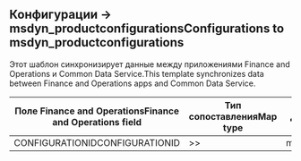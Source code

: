 ## <a name="configurations-to-msdyn_productconfigurations"></a><span data-ttu-id="2f06c-101">Конфигурации -> msdyn_productconfigurations</span><span class="sxs-lookup"><span data-stu-id="2f06c-101">Configurations to msdyn_productconfigurations</span></span>

<span data-ttu-id="2f06c-102">Этот шаблон синхронизирует данные между приложениями Finance and Operations и Common Data Service.</span><span class="sxs-lookup"><span data-stu-id="2f06c-102">This template synchronizes data between Finance and Operations apps and Common Data Service.</span></span>

<span data-ttu-id="2f06c-103">Поле Finance and Operations</span><span class="sxs-lookup"><span data-stu-id="2f06c-103">Finance and Operations field</span></span> | <span data-ttu-id="2f06c-104">Тип сопоставления</span><span class="sxs-lookup"><span data-stu-id="2f06c-104">Map type</span></span> | <span data-ttu-id="2f06c-105">Другое поле Dynamics 365</span><span class="sxs-lookup"><span data-stu-id="2f06c-105">Other Dynamics 365 field</span></span> | <span data-ttu-id="2f06c-106">Значение по умолчанию</span><span class="sxs-lookup"><span data-stu-id="2f06c-106">Default value</span></span>
---|---|---|---
<span data-ttu-id="2f06c-107">CONFIGURATIONID</span><span class="sxs-lookup"><span data-stu-id="2f06c-107">CONFIGURATIONID</span></span> | >> | <span data-ttu-id="2f06c-108">msdyn_productconfiguration</span><span class="sxs-lookup"><span data-stu-id="2f06c-108">msdyn_productconfiguration</span></span> | 
